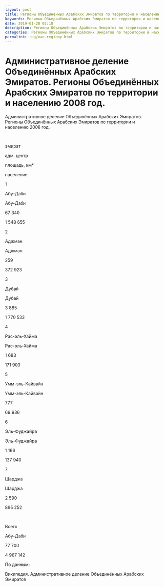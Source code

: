 ```yaml
---
layout: post
title: Регионы Объединённых Арабских Эмиратов по территории и населению 
keywords: Регионы Объединённых Арабских Эмиратов по территории и населению
date: 2019-01-28 05:18
description: Регионы Объединённых Арабских Эмиратов по территории и населению
categories: Регионы Объединённых Арабских Эмиратов по территории и населению
permalink: reg/oae-regiony.html
---
```


# Административное деление Объединённых Арабских Эмиратов. Регионы Объединённых Арабских Эмиратов по территории и населению 2008 год.


Административное деление Объединённых Арабских Эмиратов. Регионы Объединённых Арабских Эмиратов по территории и населению 2008 год.








 


эмират


адм. центр


площадь, км²


население






1


Абу-Даби


Абу-Даби


67 340


1 548 655






2


Аджман


Аджман


259


372 923






3


Дубай


Дубай


3 885


1 770 533






4


Рас-эль-Хайма


Рас-эль-Хайма


1 683


171 903






5


Умм-эль-Кайвайн


Умм-эль-Кайвайн


777


69 936






6


Эль-Фуджайра


Эль-Фуджайра


1 166


137 940






7


Шарджа


Шарджа


2 590


895 252






 


Всего


Абу-Даби


77 700


4 967 142








По данным:


Википедия. Административное деление Объединённых Арабских Эмиратов


		
